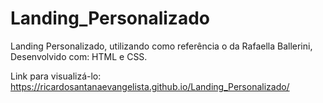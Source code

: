 # Landing_Personalizado
 Landing Personalizado, utilizando como referência o da Rafaella Ballerini, Desenvolvido com: HTML e CSS.
 
 Link para visualizá-lo: https://ricardosantanaevangelista.github.io/Landing_Personalizado/
